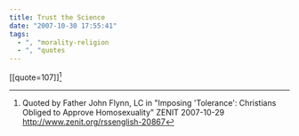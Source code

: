 ```yaml
---
title: Trust the Science
date: "2007-10-30 17:55:41"
tags:
  - ", "morality-religion
  - ", "quotes
---
```

[[quote=107]][^200710301]

[^200710301]:  Quoted by Father John Flynn, LC in "Imposing 'Tolerance': Christians Obliged to Approve Homosexuality"  ZENIT 2007-10-29 <http://www.zenit.org/rssenglish-20867>

